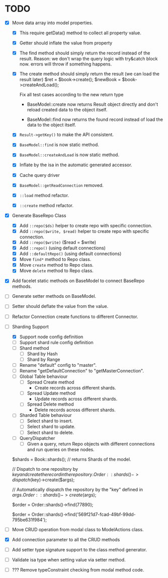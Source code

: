 TODO
====

- [x] Move data array into model properties.
    - [x] This require getData() method to collect all property value.
    - [x] Getter should inflate the value from property
    - [x] The find method should simply return the record instead of
      the result. Reason: we don't wrap the query logic with try&catch
      block now. errors will throw if something happens.
    - [x] The create method should simply return the result (we can
      load the result later)
            $ret = $book->create();
            $newBook = $book->createAndLoad();

        Fix all test cases according to the new return type

        - BaseModel::create now returns Result object directly and don't reload
        created data to the object itself.

        - BaseModel::find now returns the found record instead of load the data 
        to the object itself.

    - [x] `Result->getKey()` to make the API consistent.
    - [x] `BaseModel::find` is now static method.
    - [x] `BaseModel::createAndLoad` is now static method.
    - [x] Inflate by the isa in the automatic generated accessor.
    - [x] Cache query driver
    - [x] `BaseModel::getReadConnection` removed.
    - [x] `::load` method refactor.
    - [x] `::create` method refactor.

- [x] Generate BaseRepo Class
    - [x] Add `::repo($ds)` helper to create repo with specific
          connection.
    - [x] Add `::repo($write, $read)` helper to create repo with specific
          connection.
    - [x] Add `::repo($write)` ($read = $write)
    - [x] Add `::repo()` (using default connections)
    - [x] Add `::defaultRepo()` (using default connections)
    - [x] Move `find*` method to Repo class.
    - [x] Move `create` method to Repo class.
    - [x] Move `delete` method to Repo class.

- [x] Add facelet static methods on BaseModel to connect BaseRepo methods.

- [ ] Generate setter methods on BaseModel.
- [ ] Setter should deflate the value from the value.

- [ ] Refactor Connection create functions to different Connector.

- [ ] Sharding Support
    - [x] Support node config definition
    - [ ] Support shard rule config definition
    - [ ] Shard method
        - [ ] Shard by Hash
        - [ ] Shard by Range
    - [ ] Rename "default" config to "master".
    - [ ] Rename "getDefaultConnection" to "getMasterConnection".
    - [ ] Global Table behaviour
        - [ ] Spread Create method
            - Create records across different shards.
        - [ ] Spread Update method
            - Update records across different shards.
        - [ ] Spread Delete method
            - Delete records across different shards.
    - [ ] Sharded Table behaviour
        - [ ] Select shard to insert.
        - [ ] Select shard to update.
        - [ ] Select shard to delete.

    - [ ] QueryDispatcher
        - [ ] Given a query, return Repo objects with different connections and
              run queries on these nodes.

    $shards = Book::shards(); // returns Shards of the model.

    // Dispatch to one repository by $key and create the record in the repository.
    Order::shards()->dispatch($key)->create($args);

    // Automatically dispatch the repository by the "key" defined in $args.
    Order::shards()->create($args);

    $order = Order::shards()->find(77890);

    $order = Order::shards()->find('569f21d7-fcad-49bf-99dd-795be631f984');


- [ ] Move CRUD operation from modal class to ModelActions class.
- [x] Add connection parameter to all the CRUD methods
- [ ] Add setter type signature support to the class method generator.
- [ ] Validate isa type when setting value via setter method.
- [ ] ??? Remove typeConstraint checking from modal method code.

